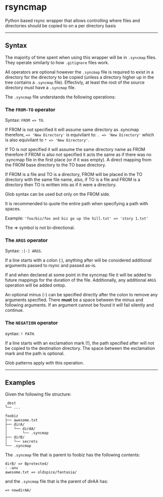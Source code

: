 # rsyncmap
Python based rsync wrapper that allows controlling where files and directories should be copied to on a per directory basis

---
## Syntax

The majority of time spent when using this wrapper will be in `.syncmap` files.
They operate similarly to how `.gitignore` files work.

All operators are optional however the `.syncmap` file is required to exist in a directory for the directory to be copied (unless a directory higher up in the tree contains a `.syncmap` file). Effectivly, at least the root of the source directory must have a `.syncmap` file.

The `.syncmap` file understands the following operations:

### The `FROM-TO` operator

Syntax: `FROM => TO`.

If FROM is not specified it will assume same directory as .syncmap
therefore, `=> 'New Directory'` is equivilant to: `. => 'New Directory'` which is also equivilant to `* => 'New Directory'`.

If TO is not specified it will assume the same directory name as FROM therefore if FROM is also not specified it acts the same as if there was no .syncmap file in the first place (or if it was empty). A direct mapping from the FROM base directory to the TO base directory.

If FROM is a file and TO is a directory, FROM will be placed in the TO directory with the same file name, also, if TO is a file and FROM is a directory then TO is written into as if it were a directory.

Glob syntax can be used but only on the FROM side.

It is recommended to quote the entire path when specifying a path with spaces.

Example: ` 'foo/biz/foo and biz go up the hill.txt' => 'story 1.txt' `

The => symbol is not bi-directional.

### The `ARGS` operator

Syntax: `:[-] ARGS`.

If a line starts with a colon (:), anything after will be considered additional arguments passed to rsync and passed as-is.

If and when declared at some point in the syncmap file it will be added to future mappings for the duration of the file. Additionally, any additional `ARGS` operation will be added ontop.

An optional minus (-) can be specified directly after the colon to remove any arguments specified. There **must** be a space between the minus and following arguments. If an argument cannot be found it will fail silently and continue.

### The `NEGATION` operator

syntax: `! PATH`.

If a line starts with an exclamation mark (!), the path specified after will not be copied to the destination directory. The space between the exclamation mark and the path is optional.

Glob patterns apply with this operation.

---
## Examples

Given the following file structure:

```
_dest
└── ...

foobiz
├── awesome.txt
├── dirA/
│   └── dirAA/
│       └── .syncmap
├── dirB/
│   └── secrets
└── .syncmap
```

The `.syncmap` file that is parent to foobiz has the following contents:

```
dirB/ => Bprotected/
: -anv
awesome.txt => oldspice/fantasia/
```

and the `.syncmap` file that is the parent of dirAA has:

```
=> newdirAA/
```
